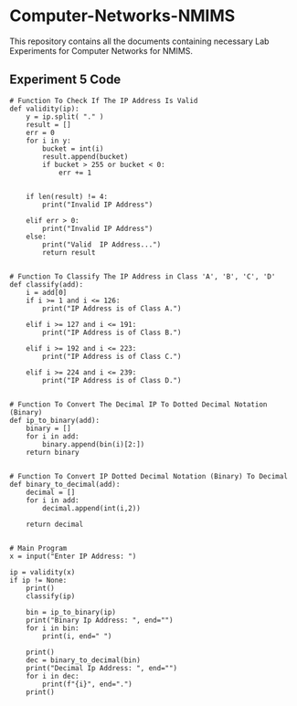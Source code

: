 # Computer-Networks-NMIMS
This repository contains all the documents containing necessary Lab Experiments for Computer Networks for NMIMS.

## Experiment 5 Code
    # Function To Check If The IP Address Is Valid
    def validity(ip):
        y = ip.split( "." )
        result = []
        err = 0
        for i in y:
            bucket = int(i)
            result.append(bucket)
            if bucket > 255 or bucket < 0:
                err += 1
        
    
        if len(result) != 4:
            print("Invalid IP Address")
        
        elif err > 0: 
            print("Invalid IP Address")
        else: 
            print("Valid  IP Address...")
            return result
    
    
    # Function To Classify The IP Address in Class 'A', 'B', 'C', 'D'
    def classify(add):
        i = add[0] 
        if i >= 1 and i <= 126: 
            print("IP Address is of Class A.")
        
        elif i >= 127 and i <= 191: 
            print("IP Address is of Class B.")
                
        elif i >= 192 and i <= 223: 
            print("IP Address is of Class C.")
                
        elif i >= 224 and i <= 239: 
            print("IP Address is of Class D.")
    
    
    # Function To Convert The Decimal IP To Dotted Decimal Notation (Binary) 
    def ip_to_binary(add):
        binary = []
        for i in add:
            binary.append(bin(i)[2:])
        return binary
    
    
    # Function To Convert IP Dotted Decimal Notation (Binary) To Decimal
    def binary_to_decimal(add):
        decimal = []
        for i in add: 
            decimal.append(int(i,2))
    
        return decimal
    
    
    # Main Program
    x = input("Enter IP Address: ")
    
    ip = validity(x)
    if ip != None:
        print()
        classify(ip)
    
        bin = ip_to_binary(ip)
        print("Binary Ip Address: ", end="")
        for i in bin:
            print(i, end=" ")
    
        print()
        dec = binary_to_decimal(bin)
        print("Decimal Ip Address: ", end="")
        for i in dec:
            print(f"{i}", end=".")
        print()
